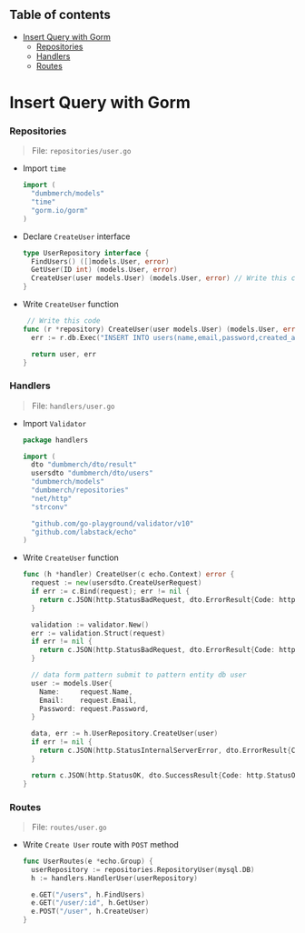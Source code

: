 ## Table of contents

- [Insert Query with Gorm](#insert-query-with-gorm)
  - [Repositories](#repositories)
  - [Handlers](#handlers)
  - [Routes](#routes)

# Insert Query with Gorm

### Repositories

> File: `repositories/user.go`

- Import `time`

  ```go
  import (
    "dumbmerch/models"
    "time"
    "gorm.io/gorm"
  )
  ```

- Declare `CreateUser` interface
  ```go
  type UserRepository interface {
    FindUsers() ([]models.User, error)
    GetUser(ID int) (models.User, error)
    CreateUser(user models.User) (models.User, error) // Write this code
  }
  ```
- Write `CreateUser` function

  ```go
   // Write this code
  func (r *repository) CreateUser(user models.User) (models.User, error) {
    err := r.db.Exec("INSERT INTO users(name,email,password,created_at,updated_at) VALUES (?,?,?,?,?)",user.Name,user.Email, user.Password, time.Now(), time.Now()).Error

    return user, err
  }
  ```

### Handlers

> File: `handlers/user.go`

- Import `Validator`

  ```go
  package handlers

  import (
    dto "dumbmerch/dto/result"
    usersdto "dumbmerch/dto/users"
    "dumbmerch/models"
    "dumbmerch/repositories"
    "net/http"
    "strconv"

    "github.com/go-playground/validator/v10"
    "github.com/labstack/echo"
  )
  ```

- Write `CreateUser` function

  ```go
  func (h *handler) CreateUser(c echo.Context) error {
    request := new(usersdto.CreateUserRequest)
    if err := c.Bind(request); err != nil {
      return c.JSON(http.StatusBadRequest, dto.ErrorResult{Code: http.StatusBadRequest, Message: err.Error()})
    }

    validation := validator.New()
    err := validation.Struct(request)
    if err != nil {
      return c.JSON(http.StatusBadRequest, dto.ErrorResult{Code: http.StatusBadRequest, Message: err.Error()})
    }

    // data form pattern submit to pattern entity db user
    user := models.User{
      Name:     request.Name,
      Email:    request.Email,
      Password: request.Password,
    }

    data, err := h.UserRepository.CreateUser(user)
    if err != nil {
      return c.JSON(http.StatusInternalServerError, dto.ErrorResult{Code: http.StatusInternalServerError, Message: err.Error()})
    }

    return c.JSON(http.StatusOK, dto.SuccessResult{Code: http.StatusOK, Data: convertResponse(data)})
  }
  ```

### Routes

> File: `routes/user.go`

- Write `Create User` route with `POST` method

  ```go
  func UserRoutes(e *echo.Group) {
    userRepository := repositories.RepositoryUser(mysql.DB)
    h := handlers.HandlerUser(userRepository)

    e.GET("/users", h.FindUsers)
    e.GET("/user/:id", h.GetUser)
    e.POST("/user", h.CreateUser)
  }
  ```
